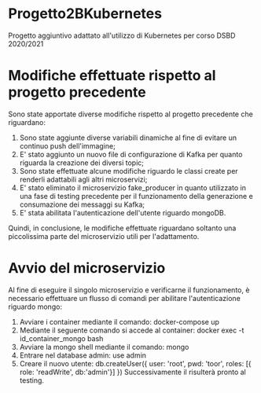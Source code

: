 # Progetto2BKubernetes

Progetto aggiuntivo adattato all'utilizzo di Kubernetes per corso DSBD 2020/2021

# Modifiche effettuate rispetto al progetto precedente

Sono state apportate diverse modifiche rispetto al progetto precedente che riguardano:
1) Sono state aggiunte diverse variabili dinamiche al fine di evitare un continuo push dell'immagine;
2) E' stato aggiunto un nuovo file di configurazione di Kafka per quanto riguarda la creazione dei diversi topic;
3) Sono state effettuate alcune modifiche riguardo le classi create per renderli adattabili agli altri microservizi;
4) E' stato eliminato il microservizio fake_producer in quanto utilizzato in una fase di testing precedente per il funzionamento della generazione e consumazione dei messaggi su Kafka;
5) E' stata abilitata l'autenticazione dell'utente riguardo mongoDB.

Quindi, in conclusione, le modifiche effettuate riguardano soltanto una piccolissima parte del microservizio utili per l'adattamento.

# Avvio del microservizio

Al fine di eseguire il singolo microservizio e verificarne il funzionamento, è necessario effettuare un flusso di comandi per abilitare l'autenticazione riguardo mongo:
1) Avviare i container mediante il comando:
  docker-compose up
2) Mediante il seguente comando si accede al container:
  docker exec -t id_container_mongo bash
3) Avviare la mongo shell mediante il comando:
  mongo
4) Entrare nel database admin:
  use admin
5) Creare il nuovo utente:
  db.createUser({
  user: 'root',
  pwd: 'toor',
  roles: [{ role: 'readWrite', db:'admin'}]
  })
Successivamente il risulterà pronto al testing.
  
